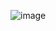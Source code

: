 ![image](https://github.com/tejas-mn/Flask-App/assets/68629215/436e962b-747f-4872-a3aa-bcc94a2f8979)
